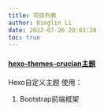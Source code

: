```yaml
---
title: 项目列表
author: Binglin Li
date: 2022-07-26 20:03:28
toc: true
---
```


#### [hexo-themes-crucian主题](/2022/crucian)
Hexo自定义主题
使用：
1. Bootstrap前端框架
